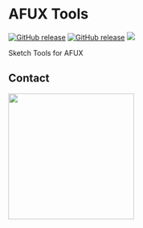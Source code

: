# AFUX Tools

[![GitHub release](https://img.shields.io/github/release/canisminor1990/sketch-afux-tools.svg)](https://github.com/canisminor1990/sketch-afux-tools/releases)
[![GitHub release](https://img.shields.io/badge/Works%20with-Sketch%20Runner-blue.svg?colorB=308ADF)](http://bit.ly/SketchRunnerWebsite)
[![](https://img.shields.io/github/downloads/canisminor1990/sketch-afux-tools/total.svg)](https://github.com/canisminor1990/sketch-afux-tools/releases)

Sketch Tools for AFUX

## Contact

<img src="https://raw.githubusercontent.com/canisminor1990/sketch-afux-tools/master/public/qrcode.jpg" width="250"/>
